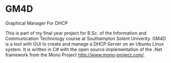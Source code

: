 # GM4D
Graphical Manager For DHCP

This is part of my final year project for B.Sc. of the Information and Communication Technology course at Southampton Solent Univerity.
GM4D is a tool with GUI to create and manage a DHCP Server on an Ubuntu Linux system. It is written in C# with the open source implementation of the .Net framework from the Mono Project http://www.mono-project.com/. 
